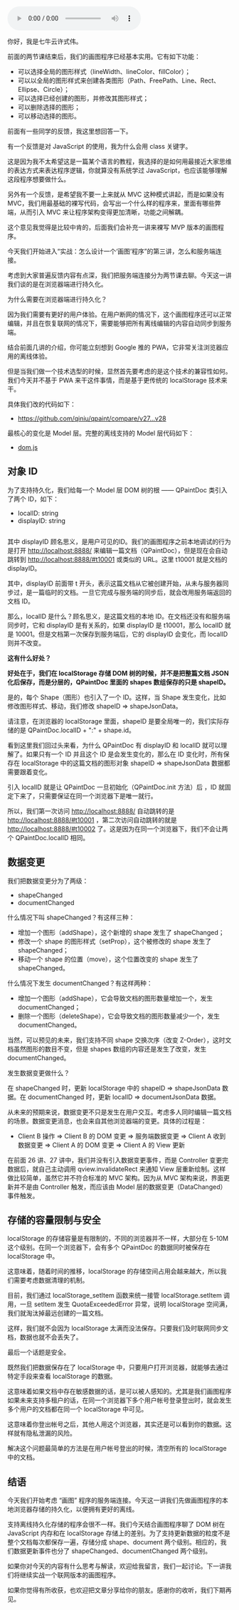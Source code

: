 <audio title="28 _ 实战（三）：怎么设计一个“画图”程序？" src="https://static001.geekbang.org/resource/audio/71/8d/71d320e07025f9e8e3178d311c23d68d.mp3" controls="controls"></audio> 
<p>你好，我是七牛云许式伟。</p><p>前面的两节课结束后，我们的画图程序已经基本实用。它有如下功能：</p><ul>
<li>可以选择全局的图形样式（lineWidth、lineColor、fillColor）；</li>
<li>可以以全局的图形样式来创建各类图形（Path、FreePath、Line、Rect、Ellipse、Circle）；</li>
<li>可以选择已经创建的图形，并修改其图形样式；</li>
<li>可以删除选择的图形；</li>
<li>可以移动选择的图形。</li>
</ul><p>前面有一些同学的反馈，我这里想回答一下。</p><p>有一个反馈是对 JavaScript 的使用，我为什么会用 class 关键字。</p><p>这是因为我不太希望这是一篇某个语言的教程，我选择的是如何用最接近大家思维的表达方式来表达程序逻辑，你就算没有系统学过 JavaScript，也应该能够理解这段程序想要做什么。</p><p>另外有一个反馈，是希望我不要一上来就从 MVC 这种模式讲起，而是如果没有 MVC，我们用最基础的裸写代码，会写出一个什么样的程序来，里面有哪些弊端，从而引入 MVC 来让程序架构变得更加清晰，功能之间解耦。</p><p>这个意见我觉得是比较中肯的，后面我们会补充一讲来裸写 MVP 版本的画图程序。</p><p>今天我们开始进入“实战：怎么设计一个‘画图’程序”的第三讲，怎么和服务端连接。</p><!-- [[[read_end]]] --><p>考虑到大家普遍反馈内容有点深，我们把服务端连接分为两节课去聊。今天这一讲我们谈的是在浏览器端进行持久化。</p><p>为什么需要在浏览器端进行持久化？</p><p>因为我们需要有更好的用户体验。在用户断网的情况下，这个画图程序还可以正常编辑，并且在恢复联网的情况下，需要能够把所有离线编辑的内容自动同步到服务端。</p><p>结合前面几讲的介绍，你可能立刻想到 Google 推的 PWA，它非常关注浏览器应用的离线体验。</p><p>但是当我们做一个技术选型的时候，显然首先要考虑的是这个技术的兼容性如何。我们今天并不基于 PWA 来干这件事情，而是基于更传统的 localStorage 技术来干。</p><p>具体我们改的代码如下：</p><ul>
<li><a href="https://github.com/qiniu/qpaint/compare/v27...v28">https://github.com/qiniu/qpaint/compare/v27...v28</a></li>
</ul><p>最核心的变化是 Model 层。完整的离线支持的 Model 层代码如下：</p><ul>
<li><a href="https://github.com/qiniu/qpaint/blob/v28/paintweb/www/dom.js">dom.js</a></li>
</ul><h2>对象 ID</h2><p>为了支持持久化，我们给每一个 Model 层 DOM 树的根 —— QPaintDoc 类引入了两个 ID，如下：</p><ul>
<li>localID: string</li>
<li>displayID: string</li>
</ul><p><img src="https://static001.geekbang.org/resource/image/eb/56/eb45f019508b3c9f7a1f6bc868a5ac56.png" alt=""></p><p>其中 displayID 顾名思义，是用户可见的ID。我们的画图程序之前本地调试的行为是打开 <a href="http://localhost:8888/">http://localhost:8888/</a> 来编辑一篇文档（QPaintDoc），但是现在会自动跳转到 <a href="http://localhost:8888/#t10001">http://localhost:8888/#t10001</a> 或类似的 URL。这里 t10001 就是文档的 displayID。</p><p>其中，displayID 前面带 t 开头，表示这篇文档从它被创建开始，从未与服务器同步过，是一篇临时的文档。一旦它完成与服务端的同步后，就会改用服务端返回的文档 ID。</p><p>那么，localID 是什么？顾名思义，是这篇文档的本地 ID。在文档还没有和服务端同步时，它和 displayID 是有关系的，如果 displayID 是 t10001，那么 localID 就是 10001。但是文档第一次保存到服务端后，它的 displayID 会变化，而 localID 则并不改变。</p><p><strong>这有什么好处？</strong></p><p><strong>好处在于，我们在 localStorage 存储 DOM 树的时候，并不是把整篇文档 JSON 化后保存，而是分层的，QPaintDoc 里面的 shapes 数组保存的只是 shapeID。</strong></p><p>是的，每个 Shape（图形）也引入了一个 ID。这样，当 Shape 发生变化，比如修改图形样式、移动，我们修改 shapeID =&gt; shapeJsonData。</p><p>请注意，在浏览器的 localStorage 里面，shapeID 是要全局唯一的，我们实际存储的是 QPaintDoc.localID + ":" + shape.id。</p><p>看到这里我们回过头来看，为什么 QPaintDoc 有 displayID 和 localID 就可以理解了。如果只有一个 ID 并且这个 ID 是会发生变化的，那么在 ID 变化时，所有保存在 localStorage 中的这篇文档的图形对象 shapeID =&gt; shapeJsonData 数据都需要跟着变化。</p><p>引入 localID 就是让 QPaintDoc 一旦初始化（QPaintDoc.init 方法）后 ，ID 就固定下来了，只需要保证在同一个浏览器下是唯一就行。</p><p>所以，我们第一次访问 <a href="http://localhost:8888/">http://localhost:8888/</a> 自动跳转的是 <a href="http://localhost:8888/#t10001">http://localhost:8888/#t10001</a> ，第二次访问自动跳转的就是  <a href="http://localhost:8888/#t10002">http://localhost:8888/#t10002</a> 了。这是因为在同一个浏览器下，我们不会让两个 QPaintDoc.localID 相同。</p><h2>数据变更</h2><p>我们把数据变更分为了两级：</p><ul>
<li>shapeChanged</li>
<li>documentChanged</li>
</ul><p>什么情况下叫 shapeChanged？有这样三种：</p><ul>
<li>增加一个图形（addShape），这个新增的 shape 发生了 shapeChanged；</li>
<li>修改一个 shape 的图形样式（setProp），这个被修改的 shape 发生了 shapeChanged；</li>
<li>移动一个 shape 的位置（move），这个位置改变的 shape 发生了 shapeChanged。</li>
</ul><p>什么情况下发生 documentChanged？有这样两种：</p><ul>
<li>增加一个图形（addShape），它会导致文档的图形数量增加一个，发生 documentChanged；</li>
<li>删除一个图形（deleteShape），它会导致文档的图形数量减少一个，发生 documentChanged。</li>
</ul><p>当然，可以预见的未来，我们支持不同 shape 交换次序（改变 Z-Order），这时文档虽然图形的数目不变，但是 shapes 数组的内容还是发生了改变，发生 documentChanged。</p><p>发生数据变更做什么？</p><p>在 shapeChanged 时，更新 localStorage 中的 shapeID =&gt;  shapeJsonData 数据。在 documentChanged 时，更新 localID =&gt; documentJsonData 数据。</p><p>从未来的预期来说，数据变更不只是发生在用户交互。考虑多人同时编辑一篇文档的场景。数据变更消息，也会来自其他浏览器端的变更。具体的过程是：</p><ul>
<li>Client B 操作 =&gt; Client B 的 DOM 变更 =&gt; 服务端数据变更 =&gt; Client A 收到数据变更 =&gt; Client A 的 DOM 变更 =&gt; Client A 的 View 更新</li>
</ul><p>在前面 26 讲、27 讲中，我们并没有引入数据变更事件，而是 Controller 变更完数据后，就自己主动调用 qview.invalidateRect 来通知 View 层重新绘制。这样做比较简单，虽然它并不符合标准的 MVC 架构。因为从 MVC 架构来说，界面更新并不是由 Controller 触发，而应该由 Model 层的数据变更（DataChanged）事件触发。</p><h2>存储的容量限制与安全</h2><p>localStorage 的存储容量是有限制的，不同的浏览器并不一样，大部分在 5-10M 这个级别。在同一个浏览器下，会有多个 QPaintDoc 的数据同时被保存在 localStorage 中。</p><p>这意味着，随着时间的推移，localStorage 的存储空间占用会越来越大，所以我们需要考虑数据清理的机制。</p><p>目前，我们通过 localStorage_setItem 函数来统一接管 localStorage.setItem 调用，一旦 setItem 发生 QuotaExceededError 异常，说明 localStorage 空间满，我们就淘汰掉最远创建的一篇文档。</p><p>这样，我们就不会因为 localStorage 太满而没法保存。只要我们及时联网同步文档，数据也就不会丢失了。</p><p>最后一个话题是安全。</p><p>既然我们把数据保存在了 localStorage 中，只要用户打开浏览器，就能够去通过特定手段来查看 localStorage 的数据。</p><p>这意味着如果文档中存在敏感数据的话，是可以被人感知的。尤其是我们画图程序如果未来支持多租户的话，在同一个浏览器下多个用户帐号登录登出时，就会发生多个用户的文档都在同一个 localStorage 中可见。</p><p>这意味着你登出帐号之后，其他人用这个浏览器，其实还是可以看到你的数据。这样就有隐私泄漏的风险。</p><p>解决这个问题最简单的方法是在用户帐号登出的时候，清空所有的 localStorage 中的文档。</p><h2>结语</h2><p>今天我们开始考虑 “画图” 程序的服务端连接。今天这一讲我们先做画图程序的本地浏览器存储的持久化，以便拥有更好的离线。</p><p>支持离线持久化存储的程序会很不一样。我们今天结合画图程序聊了 DOM 树在 JavaScript 内存和在 localStorage 存储上的差别。为了支持更新数据的粒度不是整个文档每次都保存一遍，存储分成 shape、document 两个级别。相应的，我们数据更新事件也分了 shapeChanged、documentChanged 两个级别。</p><p>如果你对今天的内容有什么思考与解读，欢迎给我留言，我们一起讨论。下一讲我们将继续实战一个联网版本的画图程序。</p><p>如果你觉得有所收获，也欢迎把文章分享给你的朋友。感谢你的收听，我们下期再见。</p>